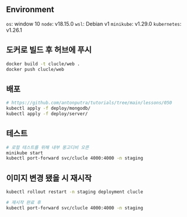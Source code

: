 ## Environment
`os`: window 10
`node`: v18.15.0
`wsl`: Debian v1
`minikube`: v1.29.0
`kubernetes`: v1.26.1

## 도커로 빌드 후 허브에 푸시
```bash
docker build -t clucle/web .
docker push clucle/web
```

## 배포
```bash
# https://github.com/antonputra/tutorials/tree/main/lessons/050
kubectl apply -f deploy/mongodb/
kubectl apply -f deploy/server/
```

## 테스트
```bash
# 로컬 테스트를 위해 내부 몽고디비 오픈
minikube start
kubectl port-forward svc/clucle 4000:4000 -n staging
```

## 이미지 변경 됐을 시 재시작
```bash
kubectl rollout restart -n staging deployment clucle

# 재시작 완료 후
kubectl port-forward svc/clucle 4000:4000 -n staging
```